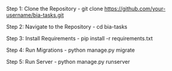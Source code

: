 Step 1: Clone the Repository -
git clone https://github.com/your-username/bia-tasks.git

Step 2: Navigate to the Repository - 
cd bia-tasks

Step 3: Install Requirements - 
pip install -r requirements.txt

Step 4: Run Migrations - 
python manage.py migrate

Step 5: Run Server - 
python manage.py runserver
